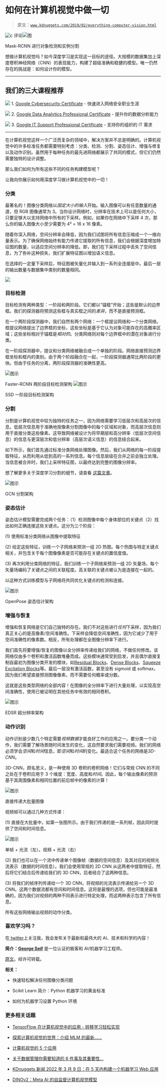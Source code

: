 # 如何在计算机视觉中做一切

> 原文：[`www.kdnuggets.com/2019/02/everything-computer-vision.html`](https://www.kdnuggets.com/2019/02/everything-computer-vision.html)

![c](img/3d9c022da2d331bb56691a9617b91b90.png) 评论![图](img/8e51a1b5b1c74e6f15f1ee81b3c1b006.png)

Mask-RCNN 进行对象检测和实例分割

想做计算机视觉吗？如今深度学习是实现这一目标的途径。大规模的数据集加上深度卷积神经网络（CNN）的表现能力，构建了超级准确和稳健的模型。唯一仍然存在的挑战是：如何设计你的模型。

* * *

## 我们的三大课程推荐

![](img/0244c01ba9267c002ef39d4907e0b8fb.png) 1\. [Google Cybersecurity Certificate](https://www.kdnuggets.com/google-cybersecurity) - 快速进入网络安全职业生涯

![](img/e225c49c3c91745821c8c0368bf04711.png) 2\. [Google Data Analytics Professional Certificate](https://www.kdnuggets.com/google-data-analytics) - 提升你的数据分析能力

![](img/0244c01ba9267c002ef39d4907e0b8fb.png) 3\. [Google IT Support Professional Certificate](https://www.kdnuggets.com/google-itsupport) - 支持你的组织的 IT 需求

* * *

在计算机视觉这样一个广泛而复杂的领域中，解决方案并不总是明确的。计算机视觉中的许多标准任务都需要特别考虑：分类、检测、分割、姿态估计、增强与修复以及动作识别。虽然用于每种任务的最先进网络都展示了共同的模式，但它们仍然需要独特的设计调整。

那么我们如何为所有这些不同的任务构建模型呢？

让我向你展示如何用深度学习做计算机视觉中的一切！

### 分类

最著名的！图像分类网络以*固定大小的输入*开始。输入图像可以有任意数量的通道，但 RGB 图像通常为 3。当你设计网络时，分辨率在技术上可以是任何大小，只要足够大以支持网络中所有的下采样。例如，如果你在网络中下采样 4 次，那么你的输入图像大小至少需要为 4² = 16 x 16 像素。

随着你深入网络，空间分辨率会降低，因为我们试图将所有信息压缩成一个一维向量表示。为了确保网络始终有能力传递它提取的所有信息，我们会根据深度增加特征图的数量，以适应空间分辨率的降低。即，我们在下采样过程中丢失了空间信息，为了弥补这种损失，我们扩展特征图以增加语义信息。

在选择的一定量下采样后，特征图被矢量化并输入到一系列全连接层中。最后一层的输出数量与数据集中类别的数量相同。

![](img/591b3afafa3c1ba51183474506ac49c5.png)

### 目标检测

目标检测有两种类型：一阶段和两阶段。它们都以“锚框”开始；这些是默认的边界框。我们的探测器将预测这些框与真实框之间的*差异*，而不是直接预测框。

在一个两阶段探测器中，我们自然有两个网络：一个框提议网络和一个分类网络。框提议网络提出了边界框的坐标，这些坐标是基于它认为对象可能存在的高概率区域；这些坐标相对于锚框是*相对的*。分类网络则对每个边界框中的潜在对象进行分类。

在一阶段探测器中，提议和分类网络被融合成一个单独的阶段。网络直接预测边界框坐标和框内的类别。由于两个阶段融合在一起，一阶段探测器通常比两阶段的更快。但由于任务的分离，两阶段探测器的准确性更高。

![图示](img/969ef8b51646f839a7a9648728c4337a.png)

Faster-RCNN 两阶段目标检测架构 ![图示](img/0be8d94083d3a339242c26d3f45aa040.png)

SSD 一阶段目标检测架构

### 分割

分割是计算机视觉中较为独特的任务之一，因为网络需要学习低层次和高层次的信息。低层次信息用于准确地按像素分割图像中的每个区域和对象，而高层次信息则用于直接分类这些像素。这导致网络被设计为将早期层和高分辨率（低层次空间信息）的信息与更深层次和低分辨率（高层次语义信息）的信息结合起来。

如下所示，我们首先通过标准分类网络处理图像。然后，我们从网络的每一阶段提取特征，从而利用从低到高的一系列信息。每个信息层级在合并之前会独立处理。当信息被合并时，我们上采样特征图，以最终达到完整的图像分辨率。

想了解更多关于深度学习分割的细节，请查看 [这篇文章](https://towardsdatascience.com/semantic-segmentation-with-deep-learning-a-guide-and-code-e52fc8958823)。

![图示](img/3c3bf26f47d1e4fc2a532b728a7deab7.png)

GCN 分割架构

### 姿态估计

姿态估计模型需要完成两个任务：（1）检测图像中每个身体部位的关键点（2）找出如何正确连接这些关键点。这分为三个阶段：

(1) 使用标准分类网络从图像中提取特征

(2) 给定这些特征，训练一个子网络来预测一组 2D 热图。每个热图与特定关键点相关，并包含关于每个图像像素是否可能存在关键点的置信度值。

(3) 再次利用分类网络的特征，我们训练一个子网络来预测一组 2D 矢量场，每个矢量场编码了关键点之间的关联程度。高关联的关键点被认为是连接在一起的。

以这种方式训练模型与子网络将共同优化关键点的检测和连接。

![图示](img/e271162f9bf7faad065120ef15091627.png)

OpenPose 姿态估计架构

### 增强与恢复

增强和恢复网络是它们自己独特的存在。我们不对这些进行*任何*下采样，因为我们真正关心的是高像素/空间准确性。下采样会降低空间准确性，因为它减少了用于空间准确性的像素数。相反，所有处理都在全图像分辨率下进行。

我们首先将要增强/恢复的图像以全分辨率传递给我们的网络，不做任何修改。该网络仅由多个卷积和激活函数堆叠而成。这些模块通常受到启发，并且偶尔直接复制自最初为图像分类开发的模块，如[Residual Blocks](https://arxiv.org/pdf/1512.03385.pdf)、[Dense Blocks](https://arxiv.org/pdf/1608.06993.pdf)、[Squeeze Excitation Blocks](https://arxiv.org/pdf/1709.01507.pdf)等。最后一层没有激活函数，甚至没有 sigmoid 或 softmax，因为我们希望直接预测图像像素，而不需要任何概率或分数。

这就是这些类型网络的全部内容！在图像的全分辨率下进行大量处理，以实现高空间准确性，使用已被证明在其他任务中有效的相同卷积。

![图示](img/4241804302e82822e35bd2ecaa6d868c.png)

EDSR 超分辨率架构

### 动作识别

动作识别是少数几个特定需要*视频数据*才能良好工作的应用之一。要分类一个动作，我们需要了解场景随时间发生的变化，这自然要求我们需要视频。我们的网络必须学会*空间*和*时间*信息，即*空间*和*时间*的变化。最适合这个任务的网络是*3D-CNN*。

3D-CNN，顾名思义，是一种使用 3D 卷积的卷积网络！它们与常规 CNN 的不同之处在于卷积应用于 3 个维度：宽度、高度和*时间*。因此，每个输出像素的预测基于其周围像素和相同位置的前后帧中的像素的计算！

![图示](img/39e99ebba274c96308b31a606822f0d3.png)

直接传递大批量图像

视频帧可以通过几种方式传递：

(1) 直接在大批量中，如第一张图所示。由于我们传递的是一系列帧，因此同时提供了空间和时间信息。

![图示](img/e5e704adf682f38d75b8971205ff2a50.png)

单帧 + 光流（左）。视频 + 光流（右）

(2) 我们也可以在一个流中传递单个图像帧（数据的空间信息）及其对应的视频光流表示（数据的时间信息）。我们会使用常规的 2D CNN 从这两者中提取特征，然后将它们结合后传递给我们的 3D CNN，后者结合了这两种信息。

(3) 将我们的帧序列传递给一个 3D CNN，将视频的光流表示传递给另一个 3D CNN。这两个数据流都有空间和时间信息。这将是最慢的选项，但也可能是最准确的，因为我们对视频的两种不同表示进行特定处理，而这两种表示包含了所有信息。

所有这些网络输出视频的动作分类。

### 喜欢学习吗？

在[ twitter](https://twitter.com/GeorgeSeif94)上关注我，我会发布关于最新和最伟大的 AI、技术和科学的内容！

**简介：[George Seif](https://towardsdatascience.com/@george.seif94)** 是一位认证的极客和 AI/机器学习工程师。

[原文](https://towardsdatascience.com/how-to-do-everything-in-computer-vision-2b442c469928)。经许可转载。

**相关：**

+   快速轻松解决任何图像分类问题

+   Scikit Learn 简介：Python 机器学习的黄金标准

+   如何为机器学习设置 Python 环境

### 更多相关话题

+   [TensorFlow 在计算机视觉中的应用 - 转移学习轻松实现](https://www.kdnuggets.com/2022/01/tensorflow-computer-vision-transfer-learning-made-easy.html)

+   [探索计算机视觉的世界：介绍 MLM 的最新……](https://www.kdnuggets.com/2024/01/mlm-discover-the-world-of-computer-vision-ebook)

+   [计算机视觉的 5 个应用](https://www.kdnuggets.com/2022/03/5-applications-computer-vision.html)

+   [关于数据管理你需要知道的 6 件事及其重要性…](https://www.kdnuggets.com/2022/05/6-things-need-know-data-management-matters-computer-vision.html)

+   [KDnuggets 新闻 2022 年 3 月 9 日：在 5 天内构建一个机器学习 Web 应用](https://www.kdnuggets.com/2022/n10.html)

+   [DINOv2：Meta AI 的自监督计算机视觉模型](https://www.kdnuggets.com/2023/05/dinov2-selfsupervised-computer-vision-models-meta-ai.html)
